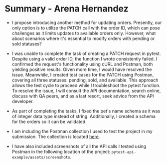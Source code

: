 # Summary - Arena Hernandez

- I propose introducing another method for updating orders. Presently, our only option is to utilize the PATCH call with the order ID, which can pose challenges as it limits updates to available orders only. However, what about scenarios where it's essential to modify orders with pending or sold statuses?
  
- I was unable to complete the task of creating a PATCH request in pytest. Despite using a valid order ID, the function I wrote consistently failed. I confirmed the request's functionality using cURL and Postman, both yielding positive results. Given more time, I would have resolved the issue. Meanwhile, I created test cases for the PATCH using Postman, covering all three statuses: pending, sold, and available. This approach allows the test cycle to proceed while I troubleshoot the pytest function. To resolve the issue, I will consult the API documentation, search online, discuss with QA peers, and as a last resort, seek advice from the API developer.
  
- As part of completing the tasks, I fixed the pet's name schema as it was of integer data type instead of string. Additionally, I created a schema for the orders so it can be validated.
  
- I am including the Postman collection I used to test the project in my submission. The collection is located [here](pytest-api-example/assets/Pytest-API-Example.postman_collection.json).
  
- I have also included screenshots of all the API calls I tested using Postman in the following location of the project: `pytest-api-example/assets/screenshots`.
